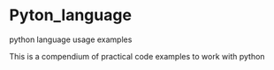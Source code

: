 # Pyton_language
python language usage examples

This is a compendium of practical code examples to work with python
